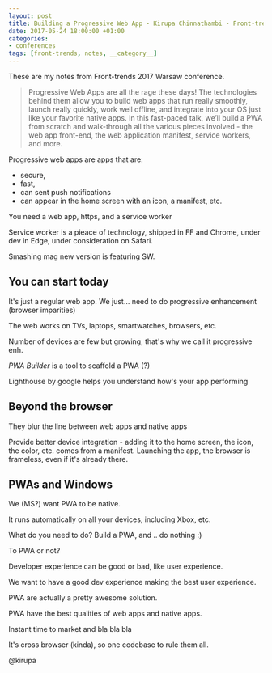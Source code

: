```yaml
---
layout: post
title: Building a Progressive Web App - Kirupa Chinnathambi - Front-trends Warsaw 2017
date: 2017-05-24 18:00:00 +01:00
categories:
- conferences
tags: [front-trends, notes, __category__]
---
```


These are my notes from Front-trends 2017 Warsaw conference.

> Progressive Web Apps are all the rage these days! The technologies behind them allow you to build web apps that run really smoothly, launch really quickly, work well offline, and integrate into your OS just like your favorite native apps.
> In this fast-paced talk, we’ll build a PWA from scratch and walk-through all the various pieces involved - the web app front-end, the web application manifest, service workers, and more.

Progressive web apps are apps that are: 
- secure,
- fast, 
- can sent push notifications
- can appear in the home screen with an icon, a manifest, etc.

You need a web app, https, and a service worker

Service worker is a pieace of technology, shipped in FF and Chrome, under dev in Edge, under consideration on Safari.

Smashing mag new version is featuring SW.

## You can start today

It's just a regular web app. We just... need to do progressive enhancement (browser imparities)

The web works on TVs, laptops, smartwatches, browsers, etc.

Number of devices are few but growing, that's why we call it progressive enh.

*PWA Builder* is a tool to scaffold a PWA (?)

Lighthouse by google helps you understand how's your app performing

## Beyond the browser

They blur the line between web apps and native apps

Provide better device integration - adding it to the home screen, the icon, the color, etc. comes from a manifest. Launching the app, the browser is frameless, even if it's already there.

## PWAs and Windows

We (MS?) want PWA to be native. 

It runs automatically on all your devices, including Xbox, etc.

What do you need to do? Build a PWA, and .. do nothing :)

To PWA or not?

Developer experience can be good or bad, like user experience.

We want to have a good dev experience making the best user experience. 

PWA are actually a pretty awesome solution.

PWA have the best qualities of web apps and native apps.

Instant time to market and bla bla bla

It's cross browser (kinda), so one codebase to rule them all.



@kirupa